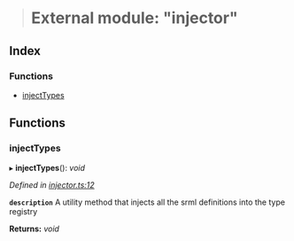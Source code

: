 > # External module: "injector"

## Index

### Functions

* [injectTypes](_injector_.md#injecttypes)

## Functions

###  injectTypes

▸ **injectTypes**(): *void*

*Defined in [injector.ts:12](https://github.com/polkadot-js/api/blob/a019468/packages/types/src/injector.ts#L12)*

**`description`** A utility method that injects all the srml definitions into the type registry

**Returns:** *void*